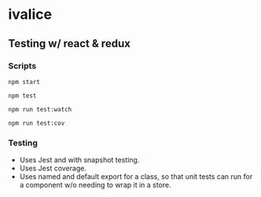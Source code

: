 # ivalice

## Testing w/ react & redux

### Scripts

    npm start

    npm test

    npm run test:watch

    npm run test:cov

### Testing

* Uses Jest and with snapshot testing.
* Uses Jest coverage.
* Uses named and default export for a class, so that unit tests can run for a component w/o needing to wrap it in a store.